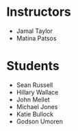# Instructors

- Jamal Taylor
- Matina Patsos

# Students

- Sean Russell
- Hillary Wallace
- John Mellet
- Michael Jones
- Katie Bullock
- Godson Umoren
